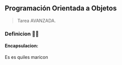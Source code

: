 ## Programación Orientada a Objetos

> Tarea AVANZADA.

### Definicion 👨‍🏫

#### Encapsulacion:

Es es quiles maricon